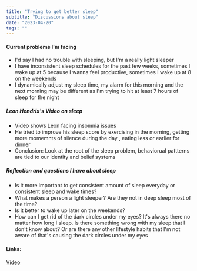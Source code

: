 ```yaml
---
title: "Trying to get better sleep"
subtitle: "Discussions about sleep"
date: "2023-04-20"
tags: ""
---
```


#### Current problems I'm facing

- I'd say I had no trouble with sleeping, but I'm a really light sleeper
- I have inconsistent sleep schedules for the past few weeks, sometimes I wake up at 5 because I wanna feel productive, sometimes I wake up at 8 on the weekends
- I dynamically adjust my sleep time, my alarm for this morning and the next morning may be different as I'm trying to hit at least 7 hours of sleep for the night

##### Leon Hendrix's Video on sleep

- Video shows Leon facing insomnia issues
- He tried to improve his sleep score by exercising in the morning, getting more momemnts of silence during the day , eating less or earlier for dinner
- Conclusion: Look at the root of the sleep problem, behaviorual pattterns are tied to our identity and belief systems

##### Reflection and questions I have about sleep

- Is it more important to get consistent amount of sleep everyday or consistent sleep and wake times?
- What makes a person a light sleeper? Are they not in deep sleep most of the time?
- Is it better to wake up later on the weekends?
- How can I get rid of the dark circles under my eyes? It's always there no matter how long I sleep. Is there something wrong with my sleep that I don't know about? Or are there any other lifestyle habits that I'm not aware of that's causing the dark circles under my eyes

#### Links:

[Video](https://www.youtube.com/watch?v=Y0jp2KAtP38)
